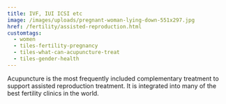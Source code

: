 ```yaml
---
title: IVF, IUI ICSI etc
image: /images/uploads/pregnant-woman-lying-down-551x297.jpg
href: /fertility/assisted-reproduction.html
customtags:
  - women
  - tiles-fertility-pregnancy
  - tiles-what-can-acupuncture-treat
  - tiles-gender-health
---
```

Acupuncture is the most frequently included complementary treatment to support assisted reproduction treatment. It is integrated into many of the best fertility clinics in the world.
